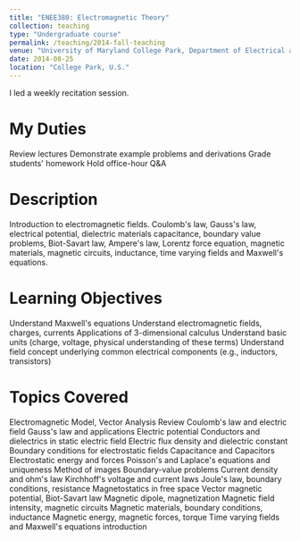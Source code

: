 ```yaml
---
title: "ENEE380: Electromagnetic Theory"
collection: teaching
type: "Undergraduate course"
permalink: /teaching/2014-fall-teaching
venue: "University of Maryland College Park, Department of Electrical and Computer Engineering"
date: 2014-08-25
location: "College Park, U.S."
---
```


I led a weekly recitation session.

My Duties
======
Review lectures
Demonstrate example problems and derivations
Grade students' homework
Hold office-hour Q&A

Description
======
Introduction to electromagnetic fields. Coulomb's law, Gauss's law, electrical potential, dielectric materials capacitance, boundary value problems, Biot-Savart law, Ampere's law, Lorentz force equation, magnetic materials, magnetic circuits, inductance, time varying fields and Maxwell's equations.

Learning Objectives
======
Understand Maxwell's equations
Understand electromagnetic fields, charges, currents
Applications of 3-dimensional calculus
Understand basic units (charge, voltage, physical understanding of these terms)
Understand field concept underlying common electrical components (e.g., inductors, transistors)

Topics Covered
======
Electromagnetic Model, Vector Analysis Review
Coulomb's law and electric field
Gauss's law and applications
Electric potential
Conductors and dielectrics in static electric field
Electric flux density and dielectric constant
Boundary conditions for electrostatic fields
Capacitance and Capacitors
Electrostatic energy and forces
Poisson's and Laplace's equations and uniqueness
Method of images
Boundary-value problems
Current density and ohm's law
Kirchhoff's voltage and current laws
Joule's law, boundary conditions, resistance
Magnetostatics in free space
Vector magnetic potential, Biot-Savart law
Magnetic dipole, magnetization
Magnetic field intensity, magnetic circuits
Magnetic materials, boundary conditions, inductance
Magnetic energy, magnetic forces, torque
Time varying fields and Maxwell's equations introduction
